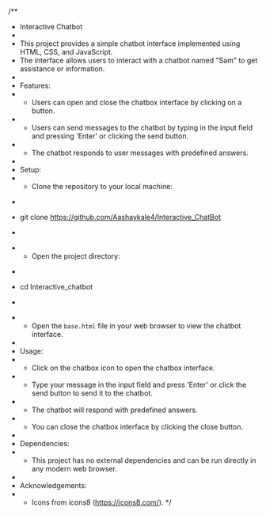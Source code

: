 /**
 * Interactive Chatbot
 * 
 * This project provides a simple chatbot interface implemented using HTML, CSS, and JavaScript.
 * The interface allows users to interact with a chatbot named "Sam" to get assistance or information.
 * 
 * Features:
 * - Users can open and close the chatbox interface by clicking on a button.
 * - Users can send messages to the chatbot by typing in the input field and pressing 'Enter' or clicking the send button.
 * - The chatbot responds to user messages with predefined answers.
 * 
 * Setup:
 * - Clone the repository to your local machine:
 *   ```bash
 *   git clone <https://github.com/Aashaykale4/Interactive_ChatBot>
 *   ```
 * - Open the project directory:
 *   ```bash
 *   cd Interactive_chatbot
 *   ```
 * - Open the `base.html` file in your web browser to view the chatbot interface.
 * 
 * Usage:
 * - Click on the chatbox icon to open the chatbox interface.
 * - Type your message in the input field and press 'Enter' or click the send button to send it to the chatbot.
 * - The chatbot will respond with predefined answers.
 * - You can close the chatbox interface by clicking the close button.
 * 
 * Dependencies:
 * - This project has no external dependencies and can be run directly in any modern web browser.
 * 
 * Acknowledgements:
 * - Icons from icons8 (https://icons8.com/).
 */

